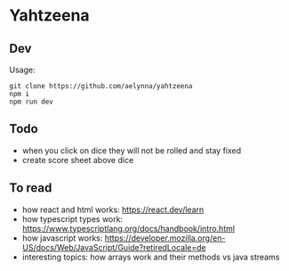 # Yahtzeena

## Dev

Usage:

```
git clone https://github.com/aelynna/yahtzeena
npm i
npm run dev
```

## Todo

- when you click on dice they will not be rolled and stay fixed
- create score sheet above dice

## To read

- how react and html works: https://react.dev/learn
- how typescript types work: https://www.typescriptlang.org/docs/handbook/intro.html
- how javascript works: https://developer.mozilla.org/en-US/docs/Web/JavaScript/Guide?retiredLocale=de
- interesting topics: how arrays work and their methods vs java streams
